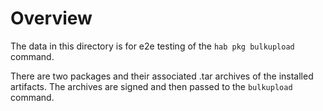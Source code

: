 # Overview

The data in this directory is for e2e testing of the `hab pkg bulkupload` command.

There are two packages and their associated .tar archives of the installed artifacts.
The archives are signed and then passed to the `bulkupload` command.
